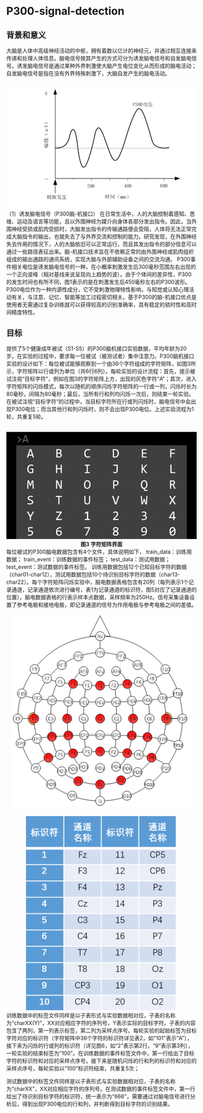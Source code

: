 # P300-signal-detection

## 背景和意义

大脑是人体中高级神经活动的中枢，拥有着数以亿计的神经元，并通过相互连接来传递和处理人体信息。脑电信号按其产生的方式可分为诱发脑电信号和自发脑电信号。诱发脑电信号是通过某种外界刺激使大脑产生电位变化从而形成的脑电活动；自发脑电信号是指在没有外界特殊刺激下，大脑自发产生的脑电活动。

![P300 信号](img/p300.png)
（1）诱发脑电信号（P300脑-机接口）
在日常生活中，人的大脑控制着感知、思维、运动及语言等功能，且以外围神经为媒介向身体各部分发出指令。因此，当外围神经受损或肌肉受损时，大脑发出指令的传输通路便会受阻，人体将无法正常完成大脑指令的输出，也就失去了与外界交流和控制的能力。研究发现，在外围神经失去作用的情况下，人的大脑依旧可以正常运行，而且其发出指令的部分信息可以通过一些路径表征出来。脑-机接口技术旨在不依赖正常的由外围神经或肌肉组织组成的输出通路的通讯系统，实现大脑与外部辅助设备之间的交流沟通。
P300事件相关电位是诱发脑电信号的一种，在小概率刺激发生后300毫秒范围左右出现的一个正向波峰（相对基线来说呈现向上趋势的波）。由于个体间的差异性，P300的发生时间也有所不同，图1表示的是在刺激发生后450毫秒左右的P300波形。P300电位作为一种内源性成分，它不受刺激物理特性影响，与知觉或认知心理活动有关，与注意、记忆、智能等加工过程密切相关。基于P300的脑-机接口优点是使用者无需通过复杂训练就可以获得较高的识别准确率，具有稳定的锁时性和高时间精度特性。


## 目标

提供了5个健康成年被试（S1-S5）的P300脑机接口实验数据，平均年龄为20岁。在实验的过程中，要求每一位被试（被测试者）集中注意力。P300脑机接口实验的设计如下：每位被试能够观察到一个由36个字符组成的字符矩阵，如图3所示，字符矩阵以行或列为单位（共6行6列）。每轮实验的设计流程：首先，提示被试注视“目标字符”，例如在图3的字符矩阵上方，出现的灰色字符“A”；其次，进入字符矩阵的闪烁模式，每次以随机的顺序闪烁字符矩阵的一行或一列，闪烁时长为80毫秒，间隔为80毫秒；最后，当所有行和列均闪烁一次后，则结束一轮实验。在被试注视“目标字符”的过程中，当目标字符所在行或列闪烁时，脑电信号中会出现P300电位；而当其他行和列闪烁时，则不会出现P300电位。上述实验流程为1轮，共重复5轮。
<div align=center>
<br><img src="img/检测.png"/></br>
<b>图3 字符矩阵界面</b>
</div>
每位被试的P300脑电数据包含有4个文件，具体说明如下，
train_data：训练用数据；
train_event：训练数据的事件标签；
test_data：测试用数据；
test_event：测试数据的事件标签。
训练用数据包括12个已知目标字符的数据（char01-char12），测试用数据包括10个待识别目标字符的数据（char13-char22）。每个字符矩阵闪烁实验中，脑电数据表格包含有20列（每列表示1个记录通道，记录通道依次进行编号，表1为记录通道的标识符，图5对应了记录通道的位置），脑电数据表格的行表示样本点数据，采样频率为250Hz。信号采集设备设置了参考电极和接地电极，即记录通道的信号为作用电极与参考电极之间的差值。
<div align=center>
    <br><img src="img/通道.png"/></br>
</div>
<div align=center>
    <br><img width="400"src="img/对应通道.png"/></br>
</div>
训练数据中的标签文件同样是以子表形式与实验数据相对应，子表的名称为“charXX(Y)”，XX对应相应字符的序列号，Y表示实际的目标字符。子表的内容包含了两列，第一列表示标签，第二列为采样点序号。每轮实验的起始标签为目标字符对应的标识符（字符矩阵中36个字符的标识符详见表2，如“101”表示“A”），接下来为闪烁的行或列的标识符（详见图6，如“2”表示第2行，“9”表示第3列），一轮实验的结束标签为“100”。在训练数据的事件标签文件中，第一行给出了目标字符的标识符和对应的采样点序号，接下来是随机闪烁的行和列的标识符和对应的采样点序号，每轮实验以“100”标识符结束，共重复5次； 

测试数据中的标签文件同样是以子表形式与实验数据相对应，子表的名称为“charXX”，XX对应相应字符的序列号。在测试数据的事件标签文件中，第一行给出了待识别目标字符的标识符，统一表示为“666”，需要通过对脑电信号进行分析后，得到出现P300电位的行和列，并判断得到目标字符的识别结果。

